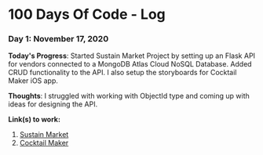 # 100 Days Of Code - Log

### Day 1: November 17, 2020

**Today's Progress**: Started Sustain Market Project by setting up an Flask API for vendors connected to a MongoDB Atlas Cloud NoSQL Database. Added CRUD functionality to the API. I also setup the storyboards for Cocktail Maker iOS app. 

**Thoughts**: I struggled with working with ObjectId type and coming up with ideas for designing the API.

**Link(s) to work:** 
1. [Sustain Market](https://github.com/abhiraj-chatterjee/sustain-market)
2. [Cocktail Maker](https://github.com/abhiraj-chatterjee/CocktailMaker)